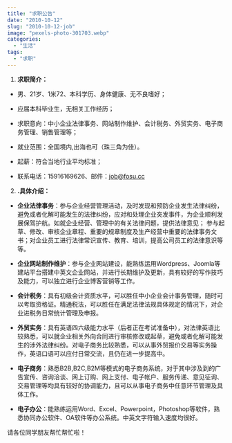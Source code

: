 ```yaml
---
title: "求职公告"
date: "2010-10-12"
slug: "2010-10-12-job"
image: "pexels-photo-301703.webp"
categories: 
  - "生活"
tags: 
  - "求职"
---
```


1. **求职简介：**

- 男、21岁、1米72、本科学历、身体健康、无不良嗜好；

- 应届本科毕业生，无相关工作经历；

- 求职意向：中小企业法律事务、网站制作维护、会计税务、外贸实务、电子商务管理、销售管理等；

- 就业范围：全国境内,出海也可（珠三角为佳）。

- 起薪：符合当地行业平均标准；

- 联系电话：15916169626、邮件：job@fosu.cc

2. **.具体介绍：**

- **企业法律事务**：参与企业经营管理活动，及时发现和预防企业发生法律纠纷，避免或者化解可能发生的法律纠纷，应对和处理企业突发事件，为企业顺利发展保驾护航。如就企业经营、管理中的有关法律问题，提供法律意见； 参与起草、修改、审核企业章程、重要的规章制度及生产经营中重要的法律事务文书；对企业员工进行法律常识宣传、教育、培训，提高公司员工的法律意识等等。

- **企业网站制作维护**：参与企业网站建设，能熟练运用Wordpress、Joomla等建站平台搭建中英文企业网站，并进行长期维护及更新，具有较好的写作技巧及能力，可以独立进行企业博客营销等工作。

- **会计税务**：具有初级会计资质水平，可以胜任中小企业会计事务管理，随时可以考取资格证。精通税法，可以胜任在满足法律法规具体规定的情况下，对企业进税务日常统计管理及申报。

- **外贸实务**：具有英语四六级能力水平（后者正在考试准备中），对法律英语比较熟悉，可以就企业相关外向合同进行审核修改或起草，避免或者化解可能发生的涉外法律纠纷。对电子商务比较熟悉，可以从事外贸报价交易等实务操作，英语口语可以应付日常交流，且仍在进一步提高中。

- **电子商务**：熟悉B2B,B2C,B2M等模式的电子商务系统，对于其中涉及到的广告宣传、咨询洽谈、网上订购、网上支付、电子帐户、服务传递、意见征询、交易管理等均具有较好的协调能力，且可以从事电子商务中任意环节管理及具体工作。

- **电子办公**：能熟练运用Word、Excel、Powerpoint，Photoshop等软件，熟悉协同办公软件、OA软件等办公系统。中英文字符输入速度均很好。

请各位同学朋友帮忙帮忙啦！
